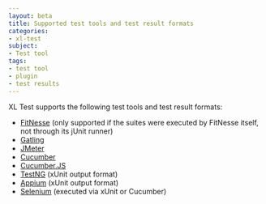 ```yaml
---
layout: beta
title: Supported test tools and test result formats
categories:
- xl-test
subject:
- Test tool
tags:
- test tool
- plugin
- test results
---
```


XL Test supports the following test tools and test result formats:

* [FitNesse](http://www.fitnesse.org/) (only supported if the suites were executed by FitNesse itself, not through its jUnit runner)
* [Gatling](http://gatling.io/)
* [JMeter](http://jmeter.apache.org/)
* [Cucumber](http://cukes.info/)
* [Cucumber.JS](http://cukes.info/install-cucumber-js.html)
* [TestNG](http://testng.org/) (xUnit output format)
* [Appium](http://appium.io/) (xUnit output format)
* [Selenium](http://www.seleniumhq.org/) (executed via xUnit or Cucumber)
